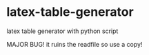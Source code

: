 latex-table-generator
=====================

latex table generator with python script

MAJOR BUG! it ruins the readfile so use a copy! 
